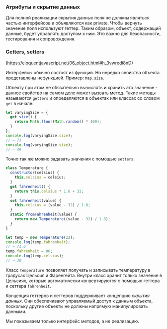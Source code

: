 ### Атрибуты и скрытие данных

Для полной реализации скрытия данных поля не должны являться частью интерфейсов и объявляются как private. Чтобы вернуть значение поля используют геттер. Таким образом, объект, содержащий данные, будет управлять доступом к ним. Это важно для безопасности, тестирования и сопровождения.




### Getters, setters
(https://eloquentjavascript.net/06_object.html#h_3vwredi8nD)


Интерфейсы обычно состоят из функций. Но нередко свойства объекта представлены нефункцией. Пример: `Map.size`.

Объекту при этом не обязательно вычислять и хранить это значение - данное свойство на самом деле может вызвать метод. Такие методы называются `getters` и определяются в объектах или классах со словом `get` в начале:

```js
let varyingSize = {
  get size() {
    return Math.floor(Math.random() * 100);
  }
};
console.log(varyingSize.size);
// → 73
console.log(varyingSize.size);
// → 49
```

Точно так же можно задавать значения с помощью `setters`:

```js
class Temperature {
  constructor(celsius) {
    this.celsius = celsius;
  }
  get fahrenheit() {
    return this.celsius * 1.8 + 32;
  }
  set fahrenheit(value) {
    this.celsius = (value - 32) / 1.8;
  }
  static fromFahrenheit(value) {
    return new Temperature((value - 32) / 1.8);
  }
}

let temp = new Temperature(22);
console.log(temp.fahrenheit);
// → 71.6
temp.fahrenheit = 86;
console.log(temp.celsius);
// → 30
```

Класс `Temperature` позволяет получать и записывать температуру в градусах Цельсия и Фаренгейта. Внутри класс хранит только значение в Цельсиях, которые автоматически конвертируются с помощью геттера и сеттера `fahrenheit`.

Концепция геттеров и сеттеров поддерживает концепцию *скрытия данных*. Они обеспечивают управляемый доступ к данным объекта, поскольку другие объекты не должны напрямую манипулировать данными.

Мы показываем только интерфейс методов, а не реализацию.
